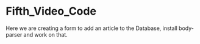 # Fifth_Video_Code
Here we are creating a form to add an article to the Database, install body-parser and work on that.

